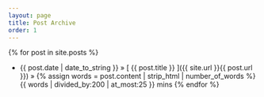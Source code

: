 ```yaml
---
layout: page
title: Post Archive
order: 1
---
```


{% for post in site.posts %}
  * {{ post.date | date_to_string }} &raquo;    [ {{ post.title }} ]({{ site.url }}{{ post.url }}) &raquo; {% assign words = post.content | strip_html | number_of_words %}
    {{ words | divided_by:200 | at_most:25 }} mins
{% endfor %}

